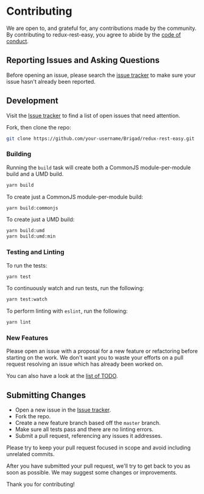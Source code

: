 # Contributing

We are open to, and grateful for, any contributions made by the community. By contributing to redux-rest-easy, you agree to abide by the [code of conduct](./CODE_OF_CONDUCT.md).

## Reporting Issues and Asking Questions

Before opening an issue, please search the [issue tracker](https://github.com/Brigad/redux-rest-easy/issues) to make sure your issue hasn't already been reported.

## Development

Visit the [Issue tracker](https://github.com/Brigad/redux-rest-easy/issues) to find a list of open issues that need attention.

Fork, then clone the repo:

```bash
git clone https://github.com/your-username/Brigad/redux-rest-easy.git
```

### Building

Running the `build` task will create both a CommonJS module-per-module build and a UMD build.

```bash
yarn build
```

To create just a CommonJS module-per-module build:

```bash
yarn build:commonjs
```

To create just a UMD build:

```bash
yarn build:umd
yarn build:umd:min
```

### Testing and Linting

To run the tests:

```bash
yarn test
```

To continuously watch and run tests, run the following:

```bash
yarn test:watch
```

To perform linting with `eslint`, run the following:

```bash
yarn lint
```

### New Features

Please open an issue with a proposal for a new feature or refactoring before starting on the work. We don't want you to waste your efforts on a pull request resolving an issue which has already been worked on.

You can also have a look at the [list of TODO](./TODO.md).

## Submitting Changes

* Open a new issue in the [Issue tracker](https://github.com/Brigad/redux-rest-easy/issues).
* Fork the repo.
* Create a new feature branch based off the `master` branch.
* Make sure all tests pass and there are no linting errors.
* Submit a pull request, referencing any issues it addresses.

Please try to keep your pull request focused in scope and avoid including unrelated commits.

After you have submitted your pull request, we'll try to get back to you as soon as possible. We may suggest some changes or improvements.

Thank you for contributing!
